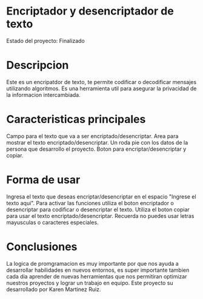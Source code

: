 <h1> Encriptador y desencriptador de texto</h1>

Estado del proyecto: Finalizado

<h1>Descripcion</h1>

Este es un encripatdor de texto, te permite codificar o decodificar mensajes utilizando algoritmos. Es una herramienta util para asegurar la privacidad de la informacion intercambiada.

<h1>Caracteristicas principales</h1>

Campo para el texto que va a ser encriptado/desencriptar.
Area para mostrar el texto encriptado/desencriptar.
Un roda pie con los datos de la persona que desarrollo el proyecto.
Boton para encriptar/desencriptar y copiar.

<h1>Forma de usar</h1>

Ingresa el texto que deseas encriptar/desencriptar en el espacio "Ingrese el texto aqui".
Para activar las funciones utiliza el boton encriptador o desencriptar para codificar o desencriptar el texto.
Utiliza el boton copiar para usar el texto encriptado/desencriptar.
Recuerda no puedes usar letras mayusculas o caracteres especiales.

<h1>Conclusiones</h1>
La logica de promgramacion es muy importante por que nos ayuda a desarrollar habilidades en nuevos entornos, es super importante tambien cada dia aprender de nuevas herramientas que nos permitiran optimizar nuestros 
proyectos y lograr un trabajo en equipo. Este proyecto su desarrollado por Karen Martinez Ruiz.
